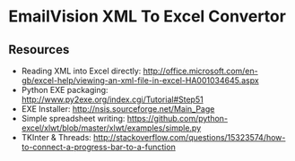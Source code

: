 # EmailVision XML To Excel Convertor

## Resources

* Reading XML into Excel directly: http://office.microsoft.com/en-gb/excel-help/viewing-an-xml-file-in-excel-HA001034645.aspx
* Python EXE packaging: http://www.py2exe.org/index.cgi/Tutorial#Step51
* EXE Installer: http://nsis.sourceforge.net/Main_Page
* Simple spreadsheet writing: https://github.com/python-excel/xlwt/blob/master/xlwt/examples/simple.py
* TKInter & Threads: http://stackoverflow.com/questions/15323574/how-to-connect-a-progress-bar-to-a-function
